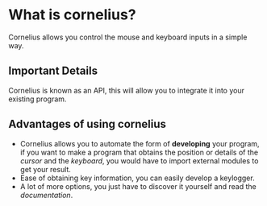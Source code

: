 # What is cornelius?
Cornelius allows you control the mouse and keyboard inputs in a simple way.

## Important Details
Cornelius is known as an API, this will allow you to integrate it into your existing program.

## Advantages of using cornelius
- Cornelius allows you to automate the form of **developing** your program, if you want to make a program that obtains the position or details of the _cursor_ and the _keyboard_, you would have to import external modules to get your result.
- Ease of obtaining key information, you can easily develop a keylogger.
- A lot of more options, you just have to discover it yourself and read the _documentation_.